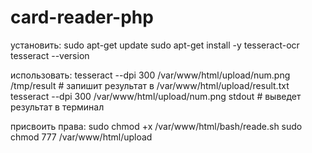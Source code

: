 # card-reader-php

установить:
sudo apt-get update
sudo apt-get install -y tesseract-ocr
tesseract --version

использовать:
tesseract --dpi 300 /var/www/html/upload/num.png /tmp/result   # запишит результат в  /var/www/html/upload/result.txt
tesseract --dpi 300 /var/www/html/upload/num.png stdout        # выведет результат в терминал

присвоить права:
sudo chmod +x /var/www/html/bash/reade.sh
sudo chmod 777 /var/www/html/upload
